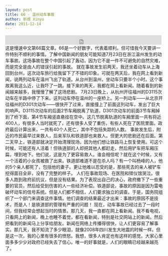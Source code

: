 ```yaml
---
layout: post
title: 66 - 温州动车事故
author: 昕煜 Xinyu
date: 2011-12-14
---
```


<iframe src="https://archive.org/embed/slowchinese_201909/Slow_Chinese_066.mp3" width="500" height="30" frameborder="0" webkitallowfullscreen="true" mozallowfullscreen="true" allowfullscreen></iframe>
这是慢速中文第66篇文章。66是一个好数字，代表着顺利。但可惜我今天要讲一件特别不顺利的事情。了解中国新闻的朋友可能知道7月23日在浙江温州发生的动车事故。这场事故在整个中国引起了轰动，因为它不是一件不可避免的自然灾难，而是完全是由人的错误引起的事故。
就在事故发生前两天，我还坐着动车从上海回到台州，这次动车旅行给我留下了不错的印象。可就在两天后，我在网上看到新闻，说两列动车在温州飞出了轨道。从台州到温州，坐动车只要半个小时。这个事故离我这么近，让我吓了一跳。接下来的两天，我都在网上看新闻。随着看到的新闻越来越多，我慢慢了解了这场悲剧。
7月23日晚上，从杭州开往福州的D3115次动车在半路中停了下来。这列动车停在温州的一座桥上。另一列动车——从北京开往福州的D301次动车——很快开了过来，直接撞上了前面这列动车，发出了巨大的响声。D3115次动车的后面2节车厢脱离了轨道，D301次动车的前面3节车厢掉到了桥下面，第4节车厢竖直悬挂在空中。这几节脱离轨道的车厢里面一共有将近400人，有很多人当时就死了，还有很多人受了重伤，有些人死在了医院里面。政府最后计算出来，一共有40个人死亡，其中不包括失踪的人数。
事故发生后，附近的市民最早过来救人，后来军队和铁道部也来救人。但更大的悲剧还在后面。第二天早上，铁道部就决定开始清理现场，因为他们想让铁路马上恢复使用。可这个时候，可能还有人活着！但铁道部的人却把其他人都赶走，然后用铲车把车厢压扁，埋到地下。他们说，这是为了更容易救人。谁会相信呢？就在这个时候，又有一个活着的小女孩被救了出来。铁道部难道不是在杀人吗？有一个叫杨峰的人，他的5个亲人都死了，包括他的妻子。更让他难以忍受的是，那些死去的亲人被铲车挖得面目全非，没有了完整的样子。
人们在事故现场、在医院和殡仪馆哭泣。很多人跑到政府前抗议，但是没有结果。为了表现出自己的决心，政府撤下了一些重要的官员，然后给受到伤害的人一些经济补偿。铁道部说，事故的原因是因为雷电破坏动车的信号系统。但是人们都不相信，人们要求独立的调查。于是，国务院组织了一个部门来调查这件事情。他们调查的结果最近才出来：事故的原因不是技术，而是人！是铁道部的管理有严重的问题！
现在，动车事故已经过去了一段时间，但我经常会想起当时的情景。那几天，我一直都在网上看新闻。我不看电视，只看网上的新闻，晚上也睡不着觉，都在看新闻，特别是社交网站上的新闻。然后把看到的新闻马上分享给朋友。新闻在网络上传播得很快，让人们更容易了解事实。那几天，我不知流了多少眼泪，就像2008年四川发生大地震的时候一样。但是这一次，我的心里有很多的愤怒。我想，很多人肯定也有这样的感觉。大家心里面多多少少对政府已经失去了信心。唯一的好事就是，人们的眼睛已经越来越亮了。
 
